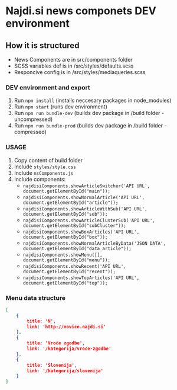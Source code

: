 # Najdi.si news componets DEV environment

## How it is structured

- News Components are in src/components folder
- SCSS variables def is in /src/styles/defaults.scss
- Responcive config is in /src/styles/mediaqueries.scss

### DEV environment and export

1. Run `npm install` (installs neccesary packages in node_modules)
2. Run `npm start` (runs dev environment)
3. Run `npm run bundle-dev` (builds dev package in /build folder - uncompressed)
4. Run `npm run bundle-prod` (builds dev package in /build folder - compressed)

### USAGE

1. Copy content of build folder
2. Include `styles/style.css` 
3. Include `nsComponents.js`
4. Include components:
    - `najdisiComponents.showArticleSwitcher('API URL', document.getElementById("main"));`
    - `najdisiComponents.showNormalArticle('API URL', document.getElementById("article"));`
    - `najdisiComponents.showArticleWithSub('API URL', document.getElementById("sub"));`
    - `najdisiComponents.showArticleClusterSub('API URL', document.getElementById("subCluster"));`
    - `najdisiComponents.showBoxArticles('API URL', document.getElementById("box"));`
    - `najdisiComponents.showNormalArticleByData('JSON DATA', document.getElementById("data_article"));`
    - `najdisiComponents.showMenu([], document.getElementById("menu"));`
    - `najdisiComponents.showRecent('API URL', document.getElementById("recent"));`
    - `najdisiComponents.showTopArticles('API URL', document.getElementById("top"));`

### Menu data structure

```json
[
    {
        title: 'N',
        link: 'http://novice.najdi.si'
    },
    {
        title: 'Vroče zgodbe',
        link: '/kategorija/vroce-zgodbe'
    },
    {
        title: 'Slovenija',
        link: '/kategorija/slovenija'
    }
]
```